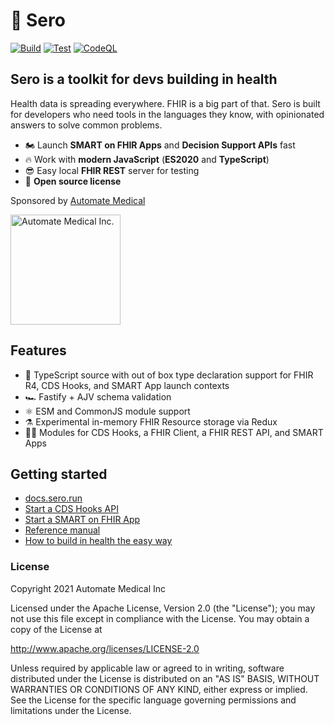 # 🌲 Sero

[![Build](https://github.com/Automate-Medical/sero/actions/workflows/build.yaml/badge.svg)](https://github.com/Automate-Medical/sero/actions/workflows/build.yaml) [![Test](https://github.com/Automate-Medical/sero/actions/workflows/test.yaml/badge.svg)](https://github.com/Automate-Medical/sero/actions/workflows/test.yaml) [![CodeQL](https://github.com/Automate-Medical/sero/actions/workflows/codeql-analysis.yml/badge.svg)](https://github.com/Automate-Medical/sero/actions/workflows/codeql-analysis.yml)

## Sero is a toolkit for devs building in health 

Health data is spreading everywhere. FHIR is a big part of that. Sero is built for developers who need tools in the languages they know, with opinionated answers to solve common problems.

* 🏍️ Launch **SMART on FHIR Apps** and **Decision Support APIs** fast
* 🔥 Work with **modern JavaScript** (**ES2020** and **TypeScript**)
* 😎 Easy local **FHIR REST** server for testing
* 📖 **Open source license**

Sponsored by [Automate Medical](https://www.automatemedical.com/)

<img width="176" alt="Automate Medical Inc." src="https://user-images.githubusercontent.com/704789/123880097-31e0ac80-d8ff-11eb-996b-1b852b187e6a.png">

## Features
* 💯 TypeScript source with out of box type declaration support for FHIR R4, CDS Hooks, and SMART App launch contexts
* 🏎️ Fastify + AJV schema validation
* ⚛️ ESM and CommonJS module support
* ⚗️ Experimental in-memory FHIR Resource storage via Redux
* 👩‍💻 Modules for CDS Hooks, a FHIR Client, a FHIR REST API, and SMART Apps

## Getting started
* [docs.sero.run](http://docs.sero.run/)
* [Start a CDS Hooks API](https://docs.sero.run/overview/guides/cds-hooks)
* [Start a SMART on FHIR App](https://docs.sero.run/overview/guides/smart)
* [Reference manual](http://man.sero.run/)
* [How to build in health the easy way](https://docs.sero.run/book/how-to-build-in-health)

### License

Copyright 2021 Automate Medical Inc

Licensed under the Apache License, Version 2.0 (the "License");
you may not use this file except in compliance with the License.
You may obtain a copy of the License at

   http://www.apache.org/licenses/LICENSE-2.0

Unless required by applicable law or agreed to in writing, software
distributed under the License is distributed on an "AS IS" BASIS,
WITHOUT WARRANTIES OR CONDITIONS OF ANY KIND, either express or implied.
See the License for the specific language governing permissions and
limitations under the License.
